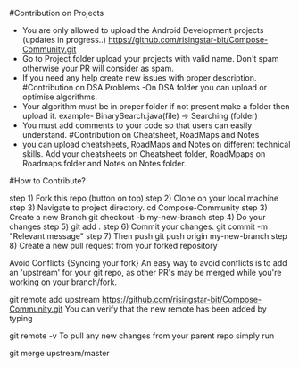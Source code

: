 #Contribution on Projects
- You are only allowed to upload the Android Development projects (updates in progress..)
https://github.com/risingstar-bit/Compose-Community.git
- Go to Project folder upload your projects with valid name. Don't spam otherwise your PR will consider as spam.
- If you need any help create new issues with proper description.
#Contribution on DSA Problems
-On DSA folder you can upload or optimise algorithms.
- Your algorithm must be in proper folder if not present make a folder then upload it. example- BinarySearch.java(file) -> Searching (folder)
- You must add comments to your code so that users can easily understand.
#Contribution on Cheatsheet, RoadMaps and Notes
- you can upload cheatsheets, RoadMaps and Notes on different technical skills. Add your cheatsheets on Cheatsheet folder, RoadMpaps on Roadmaps folder and Notes on Notes folder.

#How to Contribute?

step 1) Fork this repo (button on top)
step 2) Clone on your local machine
step 3) Navigate to project directory.
         cd Compose-Community
step 3) Create a new Branch
        git checkout -b my-new-branch
step 4) Do your changes
step 5) git add .
step 6) Commit your changes.
        git commit -m "Relevant message"
step 7) Then push
        git push origin my-new-branch
step 8) Create a new pull request from your forked repository

Avoid Conflicts {Syncing your fork}
An easy way to avoid conflicts is to add an 'upstream' for your git repo, as other PR's may be merged while you're working on your branch/fork.

git remote add upstream https://github.com/risingstar-bit/Compose-Community.git
You can verify that the new remote has been added by typing

git remote -v
To pull any new changes from your parent repo simply run

git merge upstream/master
